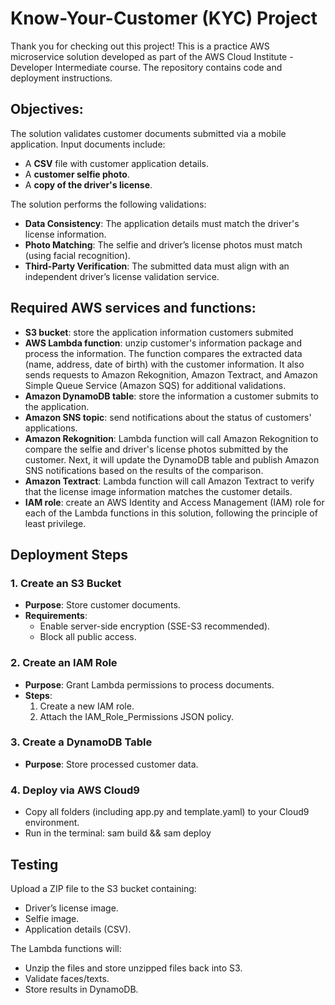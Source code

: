 # Know-Your-Customer (KYC) Project
Thank you for checking out this project! This is a practice AWS microservice solution developed as part of the AWS Cloud Institute - Developer Intermediate course. The repository contains code and deployment instructions.

## Objectives:
The solution validates customer documents submitted via a mobile application. Input documents include:
- A **CSV** file with customer application details.
- A **customer selfie photo**.
- A **copy of the driver's license**.

The solution performs the following validations:
- **Data Consistency**: The application details must match the driver's license information.
- **Photo Matching**: The selfie and driver’s license photos must match (using facial recognition).
- **Third-Party Verification**: The submitted data must align with an independent driver’s license validation service.


## Required AWS services and functions:
- **S3 bucket**: store the application information customers submited
- **AWS Lambda function**: unzip customer's information package and process the information. The function compares the extracted data (name, address, date of birth) with the customer information. It also sends requests to Amazon Rekognition, Amazon Textract, and Amazon Simple Queue Service (Amazon SQS) for additional validations.
- **Amazon DynamoDB table**: store the information a customer submits to the application. 
- **Amazon SNS topic**: send notifications about the status of customers' applications.
- **Amazon Rekognition**: Lambda function will call Amazon Rekognition to compare the selfie and driver's license photos submitted by the customer. Next, it will update the DynamoDB table and publish Amazon SNS notifications based on the results of the comparison.
- **Amazon Textract**: Lambda function will call Amazon Textract to verify that the license image information matches the customer details.
- **IAM role**: create an AWS Identity and Access Management (IAM) role for each of the Lambda functions in this solution, following the principle of least privilege.

## Deployment Steps
### 1. Create an S3 Bucket
- **Purpose**: Store customer documents.
- **Requirements**:
  - Enable server-side encryption (SSE-S3 recommended).
  - Block all public access.

### 2. Create an IAM Role
- **Purpose**: Grant Lambda permissions to process documents.
- **Steps**:
  1. Create a new IAM role.
  2. Attach the IAM_Role_Permissions JSON policy.

### 3. Create a DynamoDB Table
- **Purpose**: Store processed customer data.

### 4. Deploy via AWS Cloud9
- Copy all folders (including app.py and template.yaml) to your Cloud9 environment.
- Run in the terminal: sam build && sam deploy

## Testing
Upload a ZIP file to the S3 bucket containing:
- Driver’s license image.
- Selfie image.
- Application details (CSV).

The Lambda functions will:
- Unzip the files and store unzipped files back into S3.
- Validate faces/texts.
- Store results in DynamoDB.
